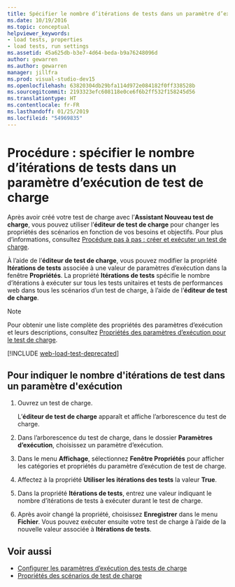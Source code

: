 ```yaml
---
title: Spécifier le nombre d’itérations de tests dans un paramètre d’exécution de test de charge
ms.date: 10/19/2016
ms.topic: conceptual
helpviewer_keywords:
- load tests, properties
- load tests, run settings
ms.assetid: 45a625db-b3e7-4d64-beda-b9a76248096d
author: gewarren
ms.author: gewarren
manager: jillfra
ms.prod: visual-studio-dev15
ms.openlocfilehash: 63820304db29bfa114d972e084182f0ff338528b
ms.sourcegitcommit: 2193323efc608118e0ce6f6b2ff532f158245d56
ms.translationtype: HT
ms.contentlocale: fr-FR
ms.lasthandoff: 01/25/2019
ms.locfileid: "54969835"
---
```

# <a name="how-to-specify-the-number-of-test-iterations-in-a-load-test-run-setting"></a>Procédure : spécifier le nombre d’itérations de tests dans un paramètre d’exécution de test de charge

Après avoir créé votre test de charge avec l’**Assistant Nouveau test de charge**, vous pouvez utiliser l’**éditeur de test de charge** pour changer les propriétés des scénarios en fonction de vos besoins et objectifs. Pour plus d’informations, consultez [Procédure pas à pas : créer et exécuter un test de charge](../test/walkthrough-create-and-run-a-load-test.md).

À l’aide de l’**éditeur de test de charge**, vous pouvez modifier la propriété **Itérations de tests** associée à une valeur de paramètres d’exécution dans la fenêtre **Propriétés**. La propriété **Itérations de tests** spécifie le nombre d’itérations à exécuter sur tous les tests unitaires et tests de performances web dans tous les scénarios d’un test de charge, à l’aide de l’**éditeur de test de charge**.

> [!NOTE]
> Pour obtenir une liste complète des propriétés des paramètres d’exécution et leurs descriptions, consultez [Propriétés des paramètres d’exécution pour le test de charge](../test/load-test-run-settings-properties.md).

[!INCLUDE [web-load-test-deprecated](includes/web-load-test-deprecated.md)]

## <a name="to-specify-the-number-of-test-iterations-in-a-run-setting"></a>Pour indiquer le nombre d'itérations de test dans un paramètre d'exécution

1.  Ouvrez un test de charge.

     L’**éditeur de test de charge** apparaît et affiche l’arborescence du test de charge.

2.  Dans l’arborescence du test de charge, dans le dossier **Paramètres d’exécution**, choisissez un paramètre d’exécution.

3.  Dans le menu **Affichage**, sélectionnez **Fenêtre Propriétés** pour afficher les catégories et propriétés du paramètre d’exécution de test de charge.

4.  Affectez à la propriété **Utiliser les itérations des tests** la valeur **True**.

5.  Dans la propriété **Itérations de tests**, entrez une valeur indiquant le nombre d’itérations de tests à exécuter durant le test de charge.

6.  Après avoir changé la propriété, choisissez **Enregistrer** dans le menu **Fichier**. Vous pouvez exécuter ensuite votre test de charge à l’aide de la nouvelle valeur associée à **Itérations de tests**.

## <a name="see-also"></a>Voir aussi

- [Configurer les paramètres d’exécution des tests de charge](../test/configure-load-test-run-settings.md)
- [Propriétés des scénarios de test de charge](../test/load-test-scenario-properties.md)